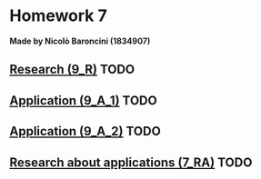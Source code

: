 # Homework 7
**Made by Nicolò Baroncini (1834907)**
## [Research (9_R)](https://bynickes.github.io/StatisticsHomeworks/homework7) **TODO**
## [Application (9_A_1)](https://bynickes.github.io/StatisticsHomeworks/homework7) **TODO**
## [Application (9_A_2)](https://bynickes.github.io/StatisticsHomeworks/homework7) **TODO**
## [Research about applications (7_RA)](https://bynickes.github.io/StatisticsHomeworks/homework7) **TODO**
